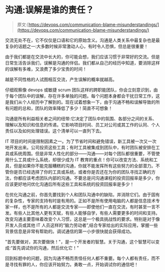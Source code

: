 # 沟通:误解是谁的责任？

> 原文:[https://devops.com/communication-blame-misunderstandings/](https://devops.com/communication-blame-misunderstandings/)

交流无处不在，它不仅仅是口语和它的原始含义。沟通是人类关系中最复杂也是最复杂的话题之一:大多数时候非常激动人心，有时令人恐惧，但总是很重要！

由于我们都是在交流中长大的，你可能会想，我们应该习惯于非常好的交流。但是日常生活告诉我们，误解是沟通的伴侣。我们都从自己的经历中知道，要消除这样的误解有多难，又浪费了多少宝贵的时间！

越是不同性格的人试图相互交流，产生误解的概率就越高。

仔细观察像 devops 或敏捷 scrum 团队这样的跨职能团队，你会立刻意识到，由于每个团队中的误解，存在许多单独的问题。每个问题本身都会干扰日常工作，这是我们从个人经历中了解到的。现在试着想象一下，由于沟通不畅和误解导致的所有问题的总和，团队的效率降低了多少！简直不可想象！

沟通是所有利益相关者之间的纽带:它决定了团队中的氛围、各部分之间的关系、理解以及知识和信息的传递。它影响项目时间、员工对公司或其工作的认同、个人责任以及如何处理错误。这个清单可以一直列下去。

IT 项目的时间是限制因素之一。为了节省时间和避免错误，新工具被一次又一次地开发出来。公司投资这些工具；有时工具被集成到团队中，有时团队被安排在工具或系统周围。但是非常人性化的部分——沟通——对每个团队都很重要，不管使用什么工具或什么系统，却很少成为 IT 教育的重点！你可以改变方法、系统和工具，但是如果你不能克服糟糕的沟通，你就不能发挥所有这些努力的全部潜力。不管你是否已经选择了你的工具或系统，或者你是否还在为你的团队寻找正确的方法，你都应该考虑团队内部的沟通。不要总是问沟通课程的投资回报率是多少，你应该更好地问优化沟通后所有这些工具和系统的投资回报率是多少！

在优化沟通之前，你首先要找到个人和团队沟通中的缺陷，并消除它们。由于固有的复杂性，专家的支持有时是有用的。正如不是所有使用电脑的人都是信息技术专家一样，也不是所有的人都是交流专家——即使他们一直在交流，有时甚至一言不发。有些人比其他人更有天赋，有些人能够自学，有些人需要更多的时间和支持。改变沟通主要意味着改变个人习惯，这总是一个极具挑战性的要求。特别是对于像开发人员或其他 IT 人员这样的“脑力劳动者”,结合专家给出的实际应用，掌握一些背景信息是非常有帮助的。调试通信的第一小步很快就会获得成功。

"首先要做对，其次要做快！"，是一个开发者的智慧。关于沟通，这个智慧可以变成:“首先调试你的沟通，然后优化它！”

回到标题中的问题，因为沟通不畅而责怪任何人都不重要。每个人都有责任，而不是寻找有罪的人，你应该开始努力。勇敢一点，开始调试你的通信吧！